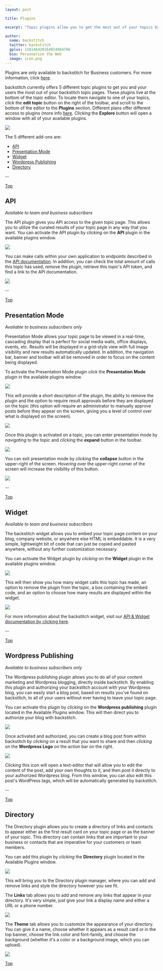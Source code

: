 ```yaml
---
layout: post

title: Plugins

excerpt: "Topic plugins allow you to get the most out of your topics by giving your users more ways to distribute and consume content."

author:
  name: backstitch
  twitter: backstitch
  gplus: 118146420164924904796 
  bio: Personalize the Web
  image: icon.png
---
```


Plugins are only available to backstitch for Business customers. For more information, click [here](http://backstit.ch/business).

backstitch currently offers 5 different topic plugins to get you and your users the most out of your backstitch topic pages. These plugins live at the bottom of the topic editor. To locate them navigate to one of your topics, *click* the **edit topic** button on the right of the toolbar, and scroll to the bottom of the editor to the **Plugins** section. Different plans offer different access to plugins (more info [here](()). *Clicking* the **Explore** button will open a window with all of your available plugins.

<div class="full zoomable"><img src="/images/plugins/explore_plugins.png"></div>

The 5 different add-ons are:

<a name='Top'></a>
- [API](#API)
- [Presentation Mode](#PresentationMode)
- [Widget](#Widget)
- [Wordpress Publishing](#Wordpress)
- [Directory](#Directory)

--

<a name='API'></a>

[Top](#Top)<br />
## API

*Available to team and business subscribers*

The API plugin gives you API access to the given topic page. This allows you to utilize the curated results of your topic page in any way that you want. You can activate the API plugin by *clicking* on the **API** plugin in the available plugins window. 

<div class="full zoomable"><img src="/images/plugins/api_plugin_0.png"></div>

You can make calls within your own application to endpoints described in the [API documentation](http://docs.backstit.ch/api). In addition, you can check the total amount of calls this topic has used, remove the plugin, retrieve this topic's API token, and find a link to the API documentation. 

<div class="full zoomable"><img src="/images/plugins/api_plugin_1.png"></div>

--

<a name='PresentationMode'></a>

[Top](#Top)<br />
## Presentation Mode

*Available to business subscribers only*

Presentation Mode allows your topic page to be viewed in a real-time, cascading display that is perfect for social media walls, office displays, events, etc. Results will be displayed in a grid-style view with full image visibility and new results automatically updated. In addition, the navigation bar, banner and toolbar will all be removed in order to focus on the content being displayed. 

To activate the Presentation Mode plugin *click* the **Presentation Mode** plugin in the available plugins window.

<div class="full zoomable"><img src="/images/plugins/presentation_mode_plugin_0.png"></div>

This will provide a short description of the plugin, the ability to remove the plugin and the option to require result approvals before they are displayed on the topic (this option will require an administrator to manually approve posts before they appear on the screen, giving you a level of control over what is displayed on the screen).

<div class="full zoomable"><img src="/images/plugins/presentation_mode_plugin_1.png"></div>

Once this plugin is activated on a topic, you can enter presentation mode by *navigating* to the topic and *clicking* the **expand** button in the toolbar. 

<div class="full zoomable"><img src="/images/plugins/presentation_mode_plugin_2.png"></div>

You can exit presentation mode by *clicking* the **collapse** button in the upper-right of the screen. *Hovering* over the upper-right corner of the screen will increase the visibility of this button. 

<div class="full zoomable"><img src="/images/plugins/presentation_mode_plugin_3.png"></div>

--

<a name='Widget'></a>

[Top](#Top)<br />
## Widget

*Available to team and business subscribers*

The backstitch widget allows you to embed your topic page content on your blog, company website, or anywhere else HTML is embeddable. It is a very simple, lightweight bit of code that can just be copied and pasted anywhere, without any further customization necessary.

You can activate the Widget plugin by *clicking* on the **Widget** plugin in the available plugins window.

<div class="full zoomable"><img src="/images/plugins/widget_plugin_0.png"></div>

This will then show you how many widget calls this topic has made, an option to remove the plugin from the topic, a box containing the embed code, and an option to choose how many results are displayed within the widget. 

<div class="full zoomable"><img src="/images/plugins/widget_plugin_1.png"></div>

For more information about the backstitch widget, visit our [API & Widget documentation by clicking here](http://docs.backstit.ch/api).

--

<a name='Wordpress'></a>

[Top](#Top)<br />
## Wordpress Publishing

*Available to business subscribers only*

The Wordpress publishing plugin allows you to do all of your content marketing and Wordpress blogging, directly inside backstitch. By enabling this plugin and authorizing your backstitch account with your Wordpress blog, you can easily start a blog post, based on results you've found on backstitch, to all of your users without ever having to leave your topic page. 

You can activate this plugin by *clicking* on the **Wordpress publishing** plugin located in the Available Plugins window. This will then direct you to authorize your blog with backstitch.

<div class="full zoomable"><img src="/images/plugins/wordpress_plugin_0.png"></div>

Once activated and authorized, you can create a blog post from within backstitch by *clicking* on a result that you want to share and then *clicking* on the **Wordpress Logo** on the action bar on the right.

<div class="full zoomable"><img src="/images/plugins/wordpress_plugin_1.png"></div>

*Clicking* this icon will open a text-editor that will allow you to edit the content of the post, add your own thoughts to it, and then post it directly to your authorized Wordpress blog. From this window, you can also edit this post's WordPress tags, which will be automatically generated by backstitch. 

--

<a name='Directory'></a>

[Top](#Top)<br />
## Directory

The Directory plugin allows you to create a directory of links and contacts to appear either as the first result card on your topic page or as the banner of your topic. This directory can contain links that are important to your business or contacts that are imperative for your customers or team members. 

You can add this plugin by *clicking* the **Directory** plugin located in the Available Plugins window. 

<div class="full zoomable"><img src="/images/plugins/directory_plugin_0.png"></div>

This will bring you to the Directory plugin manager, where you can add and remove links and style the directory however you see fit. 

The **Links** tab allows you to add and remove any links that appear in your directory. It's very simple, just give your link a display name and either a URL or a phone number.

<div class="full zoomable"><img src="/images/plugins/directory_plugin_1.png"></div>

The **Theme** tab allows you to customize the appearance of your directory. You can give it a name, choose whether it appears as a result card or in the top banner, choose the link color and font-family, and choose the background (whether it's a color or a background image, which you can upload).

<div class="full zoomable"><img src="/images/plugins/directory_plugin_2.png"></div>

[Top](#Top)<br />
